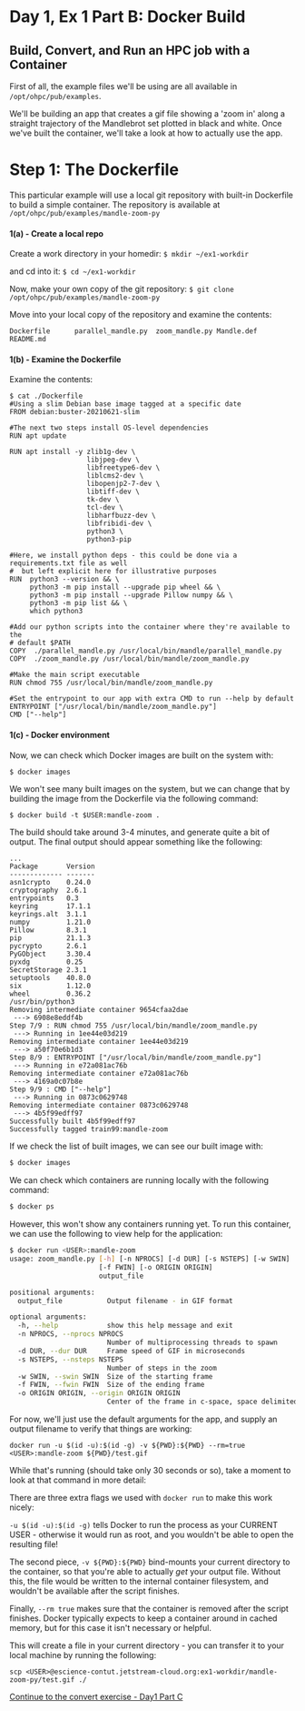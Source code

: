 # Day 1, Ex 1 Part B: Docker Build
## Build, Convert, and Run an HPC job with a Container

First of all, the example files we'll be using are all available
in `/opt/ohpc/pub/examples`.

We'll be building an app that creates a gif file showing a 'zoom in' along a 
straight trajectory of the Mandlebrot set plotted in black and white.
Once we've built the container, we'll take a look at how to actually use the app.

# Step 1: The Dockerfile
This particular example will use a local git repository with built-in 
Dockerfile to build a simple container. The repository is available at
```/opt/ohpc/pub/examples/mandle-zoom-py```

#### 1(a) - Create a local repo
Create a work directory in your homedir:
```$ mkdir ~/ex1-workdir```

and cd into it:
```$ cd ~/ex1-workdir```

Now, make your own copy of the git repository:
```$ git clone /opt/ohpc/pub/examples/mandle-zoom-py```

Move into your local copy of the repository and examine the contents:
```$ cd ./mandle-zoom-py && ls 
Dockerfile      parallel_mandle.py  zoom_mandle.py Mandle.def      README.md
```

#### 1(b) - Examine the Dockerfile
Examine the contents:
```$ cd ~/ex1-workdir
$ cat ./Dockerfile
#Using a slim Debian base image tagged at a specific date
FROM debian:buster-20210621-slim

#The next two steps install OS-level dependencies
RUN apt update

RUN apt install -y zlib1g-dev \
                   libjpeg-dev \
                   libfreetype6-dev \
                   liblcms2-dev \
                   libopenjp2-7-dev \
                   libtiff-dev \
                   tk-dev \
                   tcl-dev \
                   libharfbuzz-dev \
                   libfribidi-dev \
                   python3 \
                   python3-pip

#Here, we install python deps - this could be done via a requirements.txt file as well
#  but left explicit here for illustrative purposes
RUN  python3 --version && \
     python3 -m pip install --upgrade pip wheel && \
     python3 -m pip install --upgrade Pillow numpy && \
     python3 -m pip list && \
     which python3

#Add our python scripts into the container where they're available to the
# default $PATH
COPY  ./parallel_mandle.py /usr/local/bin/mandle/parallel_mandle.py
COPY  ./zoom_mandle.py /usr/local/bin/mandle/zoom_mandle.py

#Make the main script executable
RUN chmod 755 /usr/local/bin/mandle/zoom_mandle.py

#Set the entrypoint to our app with extra CMD to run --help by default
ENTRYPOINT ["/usr/local/bin/mandle/zoom_mandle.py"]
CMD ["--help"]
```

#### 1(c) - Docker environment
Now, we can check which Docker images are built on the system with:
```bash
$ docker images
```

We won't see many built images on the system, but we can change that by building
 the image from the Dockerfile via the following command:

```$ docker build -t $USER:mandle-zoom .```

The build should take around 3-4 minutes, and generate quite a bit of output.
The final output should appear something like the following:
```
...
Package       Version
------------- -------
asn1crypto    0.24.0
cryptography  2.6.1
entrypoints   0.3
keyring       17.1.1
keyrings.alt  3.1.1
numpy         1.21.0
Pillow        8.3.1
pip           21.1.3
pycrypto      2.6.1
PyGObject     3.30.4
pyxdg         0.25
SecretStorage 2.3.1
setuptools    40.8.0
six           1.12.0
wheel         0.36.2
/usr/bin/python3
Removing intermediate container 9654cfaa2dae
 ---> 6908e8eddf4b
Step 7/9 : RUN chmod 755 /usr/local/bin/mandle/zoom_mandle.py
 ---> Running in 1ee44e03d219
Removing intermediate container 1ee44e03d219
 ---> a50f70e6b1d3
Step 8/9 : ENTRYPOINT ["/usr/local/bin/mandle/zoom_mandle.py"]
 ---> Running in e72a081ac76b
Removing intermediate container e72a081ac76b
 ---> 4169a0c07b8e
Step 9/9 : CMD ["--help"]
 ---> Running in 0873c0629748
Removing intermediate container 0873c0629748
 ---> 4b5f99edff97
Successfully built 4b5f99edff97
Successfully tagged train99:mandle-zoom
```

If we check the list of built images, we can see our built image with:
```bash
$ docker images
```

We can check which containers are running locally with the following command:
```bash
$ docker ps
```
However, this won't show any containers running yet.  To run this container, we can use 
the following to view help for the application:
```bash
$ docker run <USER>:mandle-zoom
usage: zoom_mandle.py [-h] [-n NPROCS] [-d DUR] [-s NSTEPS] [-w SWIN]
                      [-f FWIN] [-o ORIGIN ORIGIN]
                      output_file

positional arguments:
  output_file           Output filename - in GIF format

optional arguments:
  -h, --help            show this help message and exit
  -n NPROCS, --nprocs NPROCS
                        Number of multiprocessing threads to spawn
  -d DUR, --dur DUR     Frame speed of GIF in microseconds
  -s NSTEPS, --nsteps NSTEPS
                        Number of steps in the zoom
  -w SWIN, --swin SWIN  Size of the starting frame
  -f FWIN, --fwin FWIN  Size of the ending frame
  -o ORIGIN ORIGIN, --origin ORIGIN ORIGIN
                        Center of the frame in c-space, space delimited
```

For now, we'll just use the default arguments for the app, and supply an output filename
to verify that things are working:

```
docker run -u $(id -u):$(id -g) -v ${PWD}:${PWD} --rm=true <USER>:mandle-zoom ${PWD}/test.gif
```

While that's running (should take only 30 seconds or so), take a moment to look 
at that command in more detail:

There are three extra flags we used with ```docker run``` to make this work nicely:

```-u $(id -u):$(id -g)```
tells Docker to run the process as your CURRENT USER - otherwise it would run
as root, and you wouldn't be able to open the resulting file!

The second piece, 
```-v ${PWD}:${PWD}```
bind-mounts your current directory to the container, so that you're able to
actually *get* your output file. Without this, the file would be written to
the internal container filesystem, and wouldn't be available after the script 
finishes.

Finally, 
```--rm true```
makes sure that the container is removed after the script finishes. Docker typically
expects to keep a container around in cached memory, but for this case it isn't necessary
or helpful.

This will create a file in your current directory - you can transfer it to your 
local machine by running the following:

```scp <USER>@escience-contut.jetstream-cloud.org:ex1-workdir/mandle-zoom-py/test.gif ./```

[Continue to the convert exercise - Day1 Part C](https://github.com/XSEDE/Container_Tutorial/blob/main/SC21/7_Ex%201%20Part%20C%20-%20Singularity%20Conversion.md)
